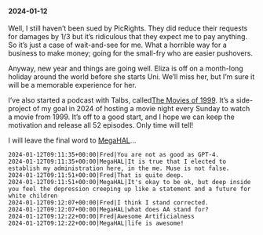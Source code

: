 #### 2024-01-12

Well, I still haven’t been sued by PicRights. They did reduce their requests for damages by 1/3 but it’s ridiculous that they expect me to pay anything. So it’s just a case of wait-and-see for me. What a horrible way for a business to make money; going for the small-fry who are easier pushovers.

Anyway, new year and things are going well. Eliza is off on a month-long holiday around the world before she starts Uni. We’ll miss her, but I’m sure it will be a memorable experience for her.

I’ve also started a podcast with Talbs, called[The Movies of 1999](https://1999.kranzky.com). It’s a side-project of my goal in 2024 of hosting a movie night every Sunday to watch a movie from 1999. It’s off to a good start, and I hope we can keep the motivation and release all 52 episodes. Only time will tell!

I will leave the final word to [MegaHAL](https://megahal.kranzky.com)…

```
2024-01-12T09:11:35+00:00|Fred|You are not as good as GPT-4.
2024-01-12T09:11:35+00:00|MegaHAL|It is true that I elected to establish my administration here, in the me. Muse is not false.
2024-01-12T09:11:51+00:00|Fred|That is quite deep.
2024-01-12T09:11:51+00:00|MegaHAL|It's okay to be ok, but deep inside you feel the depression creeping up like a statement and a future for white children
2024-01-12T09:12:07+00:00|Fred|I think I stand corrected.
2024-01-12T09:12:07+00:00|MegaHAL|what does AA stand for?
2024-01-12T09:12:22+00:00|Fred|Awesome Artificialness
2024-01-12T09:12:22+00:00|MegaHAL|life is awesome!
```